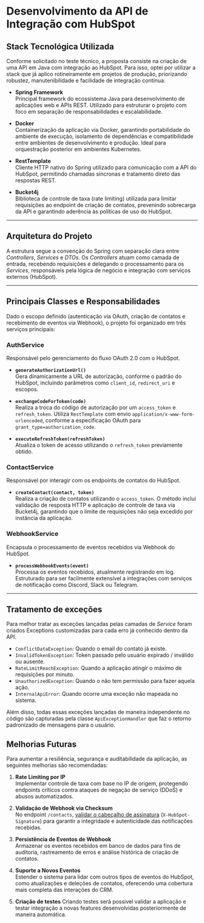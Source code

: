 # Desenvolvimento da API de Integração com HubSpot

## Stack Tecnológica Utilizada

Conforme solicitado no teste técnico, a proposta consiste na criação de uma API em Java com integração ao HubSpot. Para isso, optei por utilizar a stack que já aplico rotineiramente em projetos de produção, priorizando robustez, manutenibilidade e facilidade de integração contínua:

- **Spring Framework**  
  Principal framework do ecossistema Java para desenvolvimento de aplicações web e APIs REST. Utilizado para estruturar o projeto com foco em separação de responsabilidades e escalabilidade.

- **Docker**  
  Containerização da aplicação via Docker, garantindo portabilidade do ambiente de execução, isolamento de dependências e compatibilidade entre ambientes de desenvolvimento e produção. Ideal para orquestração posterior em ambientes Kubernetes.

- **RestTemplate**  
  Cliente HTTP nativo do Spring utilizado para comunicação com a API do HubSpot, permitindo chamadas síncronas e tratamento direto das respostas REST.

- **Bucket4j**  
  Biblioteca de controle de taxa (rate limiting) utilizada para limitar requisições ao endpoint de criação de contatos, prevenindo sobrecarga da API e garantindo aderência às políticas de uso do HubSpot.

---

## Arquitetura do Projeto

A estrutura segue a convenção do Spring com separação clara entre *Controllers*, *Services* e *DTOs*. Os *Controllers* atuam como camada de entrada, recebendo requisições e delegando o processamento para os *Services*, responsáveis pela lógica de negócio e integração com serviços externos (HubSpot).

---

## Principais Classes e Responsabilidades

Dado o escopo definido (autenticação via OAuth, criação de contatos e recebimento de eventos via Webhook), o projeto foi organizado em três serviços principais:

### AuthService

Responsável pelo gerenciamento do fluxo OAuth 2.0 com o HubSpot.

- **`generateAuthorizationUrl()`**  
  Gera dinamicamente a URL de autorização, conforme o padrão do HubSpot, incluindo parâmetros como `client_id`, `redirect_uri` e escopos.

- **`exchangeCodeForToken(code)`**  
  Realiza a troca do código de autorização por um `access_token` e `refresh_token`. Utiliza `RestTemplate` com envio `application/x-www-form-urlencoded`, conforme a especificação OAuth para `grant_type=authorization_code`.

- **`executeRefreshToken(refreshToken)`**  
  Atualiza o token de acesso utilizando o `refresh_token` previamente obtido.

### ContactService

Responsável por interagir com os endpoints de contatos do HubSpot.

- **`createContact(contact, token)`**  
  Realiza a criação de contatos utilizando o `access_token`. O método inclui validação de resposta HTTP e aplicação de controle de taxa via Bucket4j, garantindo que o limite de requisições não seja excedido por instância da aplicação.

### WebhookService

Encapsula o processamento de eventos recebidos via Webhook do HubSpot.

- **`processWebhookEvents(event)`**  
  Processa os eventos recebidos, atualmente registrando em log. Estruturado para ser facilmente extensível a integrações com serviços de notificação como Discord, Slack ou Telegram.

---

## Tratamento de exceções

Para melhor tratar as exceções lançadas pelas camadas de _Service_ foram criados Exceptions customizadas para cada erro já conhecido dentro da API.
- `ConflictDataException`: Quando o email do contato já existe.
- `InvalidTokenException`: Token passado pelo usuário expirado / inválido ou ausente.
- `RateLimitReachException`: Quando a aplicação atingir o máximo de requisições por minuto.
- `UnauthorizedException`: Quando o não tem permissão para fazer aquela ação.
- `InternalApiError`: Quando ocorre uma exceção não mapeada no sistema. 


Além disso, todas essas exceções lançadas de maneira independente no código são capturadas pela classe `ApiExceptionHandler` que faz o retorno padronizado de mensagens para o usuário.


## Melhorias Futuras

Para aumentar a resiliência, segurança e auditabilidade da aplicação, as seguintes melhorias são recomendadas:

1. **Rate Limiting por IP**  
   Implementar controle de taxa com base no IP de origem, protegendo endpoints críticos contra ataques de negação de serviço (DDoS) e abusos automatizados.

2. **Validação de Webhook via Checksum**  
   No endpoint `/contacts`, [validar o cabeçalho de assinatura](https://developers.hubspot.com/docs/guides/apps/authentication/validating-requests) (`X-HubSpot-Signature`) para garantir a integridade e autenticidade das notificações recebidas.

3. **Persistência de Eventos de Webhook**  
   Armazenar os eventos recebidos em banco de dados para fins de auditoria, rastreamento de erros e análise histórica de criação de contatos.

4. **Suporte a Novos Eventos**  
   Estender o sistema para lidar com outros tipos de eventos do HubSpot, como atualizações e deleções de contatos, oferecendo uma cobertura mais completa das interações do CRM.

5. **Criação de testes**
    Criando testes será possível validar a aplicação e testar integração a novas features desenvolvidas posteriormente de maneira automática.